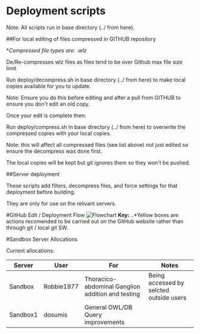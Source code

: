 # Deployment scripts

Note: All scripts run in base directory (../ from here).

##For local editing of files compressed in GITHUB repository

**Compressed file types are: *.wlz**

De/Re-compresses wlz files as files tend to be over Github max file size limit

Run deploy/decompress.sh in base directory (../ from here) to make local copies available for you to update.

Note: Ensure you do this before editing and after a pull from GITHUB to ensure you don't edit an old copy.

Once your edit is complete then:

Run deploy/compress.sh in base directory (../ from here) to overwrite the compressed copies with your local copies.

Note: this will affect all compressed files (see list above) not just edited so ensure the decompress was done first.

The local copies will be kept but git ignores them so they won't be pushed.

##Server deployment 

These scripts add filters, decompress files, and force settings for that deployment before building.

They are only for use on the relivant servers.

#GitHub Edit / Deployment Flow
![Flowchart](https://raw.github.com/VirtualFlyBrain/VFB/master/deploy/VFB%20GITHUB.png)
**Key:** 
..*Yellow boxes are actions recomended to be carried out on the GitHub website rather than through git / local git SW.

#Sandbox Server Allocations

Current allocations:

| Server | User | For | Notes |
| ------ | ---- | --- | ----- |
| Sandbox | Robbie1977 | Thoracico-abdominal Ganglion addition and testing | Being accessed by selcted outside users |
| Sandbox1 | dosumis | General OWL/DB Query improvements | |



